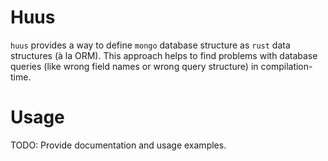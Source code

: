 # Huus

`huus` provides a way to define `mongo` database structure as `rust` data structures (à la ORM). This approach helps to find problems with database queries (like wrong field names or wrong query structure) in compilation-time.

# Usage

TODO: Provide documentation and usage examples.

